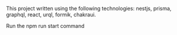 This project written using the following technologies: nestjs, prisma, graphql, react, urql, formik, chakraui.

Run the npm run start command